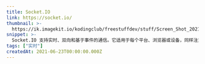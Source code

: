 ```yaml
---
title: Socket.IO
link: https://socket.io/
thumbnail: >-
  https://ik.imagekit.io/kodingclub/freestuffdev/stuff/Screen_Shot_2021-06-24_at_6.22.37_AM__pSF5ssJ_.png
snippet: >-
  Socket.IO 支持实时、双向和基于事件的通信。它适用于每个平台、浏览器或设备，同样注重可靠性和速度。
tags: ["实时"]
createdAt: 2021-06-23T00:00:00.000Z
---
```

